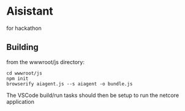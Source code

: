 # Aisistant
for hackathon

## Building
from the wwwroot/js directory:
```
cd wwwroot/js
npm init
browserify aiagent.js --s aiagent -o bundle.js
```

The VSCode build/run tasks should then be setup to run the netcore application
